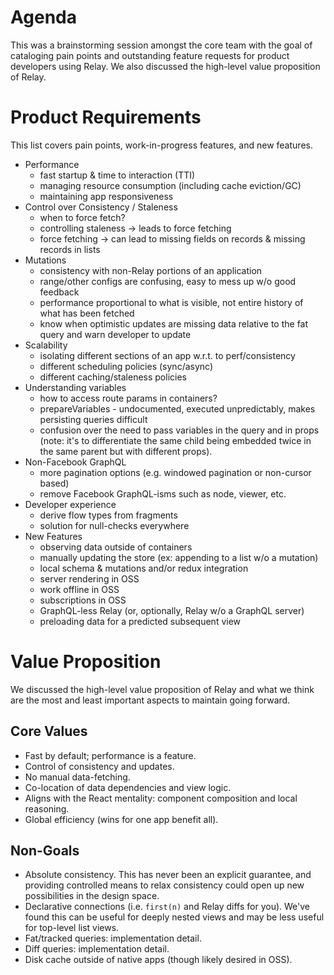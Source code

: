 # Agenda

This was a brainstorming session amongst the core team with the goal of cataloging pain points and outstanding feature requests for product developers using Relay. We also discussed the high-level value proposition of Relay.

# Product Requirements

This list covers pain points, work-in-progress features, and new features.

* Performance
  * fast startup & time to interaction (TTI)
  * managing resource consumption (including cache eviction/GC)
  * maintaining app responsiveness
* Control over Consistency / Staleness
  * when to force fetch?
  * controlling staleness → leads to force fetching
  * force fetching → can lead to missing fields on records & missing records in lists
* Mutations
  * consistency with non-Relay portions of an application
  * range/other configs are confusing, easy to mess up w/o good feedback
  * performance proportional to what is visible, not entire history of what has been fetched
  * know when optimistic updates are missing data relative to the fat query and warn developer to update
* Scalability
  * isolating different sections of an app w.r.t. to perf/consistency
  * different scheduling policies (sync/async)
  * different caching/staleness policies
* Understanding variables
  * how to access route params in containers?
  * prepareVariables - undocumented, executed unpredictably, makes persisting queries difficult
  * confusion over the need to pass variables in the query and in props (note: it's to differentiate the same child being embedded twice in the same parent but with different props).
* Non-Facebook GraphQL
  * more pagination options (e.g. windowed pagination or non-cursor based)
  * remove Facebook GraphQL-isms such as node, viewer, etc.
* Developer experience
  * derive flow types from fragments
  * solution for null-checks everywhere
* New Features
  * observing data outside of containers
  * manually updating the store (ex: appending to a list w/o a mutation)
  * local schema & mutations and/or redux integration
  * server rendering in OSS
  * work offline in OSS
  * subscriptions in OSS
  * GraphQL-less Relay (or, optionally, Relay w/o a GraphQL server)
  * preloading data for a predicted subsequent view

# Value Proposition

We discussed the high-level value proposition of Relay and what we think are the most and least important aspects to maintain going forward.

## Core Values
* Fast by default; performance is a feature.
* Control of consistency and updates.
* No manual data-fetching.
* Co-location of data dependencies and view logic.
* Aligns with the React mentality: component composition and local reasoning.
* Global efficiency (wins for one app benefit all).

## Non-Goals
* Absolute consistency. This has never been an explicit guarantee, and providing controlled means to relax consistency could open up new possibilities in the design space.
* Declarative connections (i.e. `first(n)` and Relay diffs for you). We've found this can be useful for deeply nested views and may be less useful for top-level list views.
* Fat/tracked queries: implementation detail.
* Diff queries: implementation detail.
* Disk cache outside of native apps (though likely desired in OSS).
